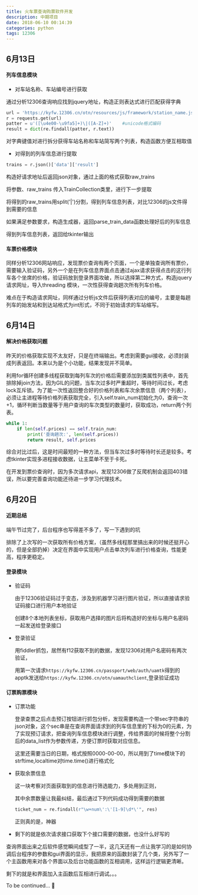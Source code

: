 ```yaml
---
title: 火车票查询购票软件开发
description: 中期项目
date: 2018-06-10 00:14:39
categories: python
tags: 12306
---
```


## 6月13日
#### 列车信息模块
- 对车站名称、车站编号进行获取

通过分析12306查询响应找到jquery地址，构造正则表达式进行匹配获得字典

```python
url = 'https://kyfw.12306.cn/otn/resources/js/framework/station_name.js?station_version=1.9055'
r = requests.get(url)
patter = u'([\u4e00-\u9fa5]+)\|([A-Z]+)' 	#unicode格式编码
result = dict(re.findall(patter, r.text))
```

对字典键值对进行拆分获得车站名称和车站简写两个列表，构造函数方便互相取值

- 对得到的列车信息进行提取

```python
trains = r.json()['data']['result']
```

构造好请求地址后返回json对象，通过上面的格式获取raw_trains

将参数、raw_trains 传入TrainCollection类里，进行下一步提取

将得到的raw_trains用split('\|')分割，得到列车信息列表，对比12306的js文件得到需要的信息

如果满足参数要求，构造生成器，返回parse_train_data函数处理好后的列车信息

得到列车信息列表，返回给tkinter输出

#### 车票价格模块

同样分析12306网站响应，发现票价查询有两个页面，一个是单独查询所有票价，需要输入验证码，另外一个是在列车信息界面点击通过ajax请求获得点击的这行列车各个坐席的价格，验证码放到登录界面攻破，所以选择第二种方式，构造jquery请求网址，导入threading 模块，一次性获得查询趟次所有列车价格。

难点在于构造请求网址，同样通过分析js文件后获得列表对应的编号，主要是每趟列车的始发站和到达站格式为int形式，不同于初始请求的车站缩写。





## 6月14日



#### 解决价格获取问题

​	昨天的价格获取实现不太友好，只是在终端输出。考虑到需要gui接收，必须封装成列表返回。本来以为是个小功能，结果发现并不简单。

​	利用for循环创建多线程获取到每列车次的价格后需要添加到类属性列表中，首先排除掉join方法，因为GIL的问题，当车次过多时严重超时，等待时间过长，考虑lock互斥锁。为了能一次性返回整合好的价格列表和车次余票信息（两个列表），必须让主进程等待价格列表获取完全，引入self.train_num初始化为0，查询一次+1，循环判断当数量等于用户查询的车次类型的数量时，获取成功，return两个列表。

```python
while 1:
    if len(self.prices) == self.train_num:
    	print('查询趟次:', len(self.prices))
    	return result, self.prices
```



综合对比过后，这是时间最短的一种方法，但当车次过多时等待时长还是较多。考虑tkinter实现多进程接收数据，让主菜单不至于卡死。



在开发到票价查询时，因为多次请求api，发现12306做了反爬机制会返回403错误，所以要完善查询功能还待进一步学习代理技术。



## 6月20日
#### 近期总结

端午节过完了，后台程序也写得差不多了，写一下遇到的坑

排除了上次写的一次获取所有价格方案，（虽然多线程那里搞出来的时候还挺开心的，但是全部扔掉）决定在界面中实现用户点击单次列车进行价格查询，性能更高，程序更稳定。

#### 登录模块

- 验证码

  由于12306验证码过于变态，涉及到机器学习进行图片验证，所以直接请求验证码接口进行用户本地验证

  创建8个本地列表坐标，获取用户选择的图片后将构造好的坐标与用户名密码一起发送给登录接口

- 登录验证

  用fiddler抓包，居然有f12获取不到的数据，发现12306对用户名密码有两次验证，

  用第一次请求`https://kyfw.12306.cn/passport/web/auth/uamtk`得到的apptk发送给`https://kyfw.12306.cn/otn/uamauthclient`,登录验证成功

#### 订票购票模块

- 订票功能

  登录查票之后点击预订按钮进行抓包分析，发现需要构造一个带sec字符串的json对象，这个sec串是在查询界面请求到的列车信息里的下标为0的元素，为了实现预订请求，把查询列车信息模块进行调整，传给界面的时候将整个分割后的data_list作为参数传递，方便订票时获取对应信息。

  这里还需要当日的日期，格式按照0000-00-00，所以用到了time模块下的strftime,localtime对time.time()进行格式化

- 获取余票信息

  这一块考察对页面获取到的信息进行筛选能力，多处用到正则，

  其中余票数量让我最纠结，最后通过下列代码成功得到需要的数据

  ```python
  ticket_num = re.findall(r"\w+num\':\'[1-9]\d*\'", res)
  
  ```

  正则真的是，神器

- 剩下的就是依次请求接口获取下个接口需要的数据，也没什么好写的

  

查询界面出来之后软件感觉瞬间成型了一半，这几天还有一点让我学习的是如何协调后台程序的参数和gui界面的显示，我把原来的函数封装了几个类，另外写了一个主函数用来对各个界面以及后台功能函数的互相调用，这样运行逻辑更清晰。



剩下的就是和界面加入主函数后互相进行调试。。。












To be continued... :runner: 